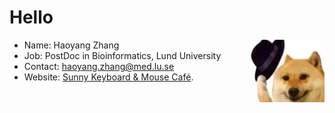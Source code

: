 #  Hello 
<img src="https://github.com/zhanghaoyang0/zhanghaoyang0/blob/main/pic/dogwithhat.png" width = "120" height = "100" align=right />

* Name: Haoyang Zhang
* Job: PostDoc in Bioinformatics, Lund University
* Contact: haoyang.zhang@med.lu.se
* Website: [Sunny Keyboard & Mouse Café](https://zhanghaoyang0.uk/).
